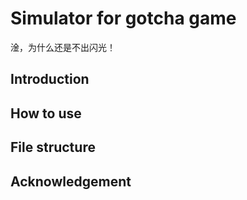 # Simulator for gotcha game

淦，为什么还是不出闪光！

## Introduction

## How to use

## File structure

## Acknowledgement

